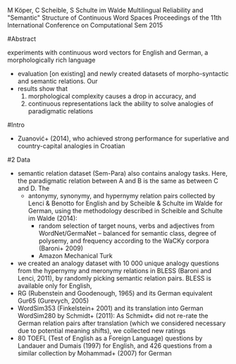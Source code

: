 M Köper, C Scheible, S Schulte im Walde
Multilingual Reliability and "Semantic" Structure of Continuous Word Spaces
Proceedings of the 11th International Conference on Computational Sem 2015

#Abstract

experiments with continuous word vectors for English and German, a
morphologically rich language
* evaluation [on existing] and newly created datasets of
  morpho-syntactic and semantic relations.  Our
* results show that
  1. morphological complexity causes a drop in accuracy, and
  1. continuous representations lack the ability to solve analogies of
     paradigmatic relations

#Intro

* Zuanović+ (2014), who achieved strong performance for superlative and
country-capital analogies in Croatian

#2 Data

* semantic relation dataset (Sem-Para) also contains analogy tasks. Here, the
  paradigmatic relation between A and B is the same as between C and D. The
  * antonymy, synonymy, and hypernymy relation pairs
    collected by
      Lenci & Benotto for English and by
      Scheible & Schulte im Walde for German, using the
    methodology described in Scheible and Schulte im Walde (2014):
      * random selection of target nouns, verbs and adjectives from
        WordNet/GermaNet – balanced for semantic class, degree of polysemy, and
        frequency according to the WaCKy corpora (Baroni+ 2009)
      * Amazon Mechanical Turk
* we created an analogy dataset with 10 000 unique analogy questions from the
  hypernymy and meronymy relations in BLESS (Baroni and Lenci, 2011), by
  randomly picking semantic relation pairs. BLESS is available only for
  English,
* RG (Rubenstein and Goodenough, 1965) and its German equivalent Gur65
  (Gurevych, 2005)
* WordSim353 (Finkelstein+ 2001) and its translation into German
  WordSim280 by Schmidt+ (2011): As Schmidt+ did not re-rate the
  German relation pairs after translation (which we considered necessary due
  to potential meaning shifts), we collected new ratings
* 80 TOEFL (Test of English as a Foreign Language) questions by Landauer and
  Dumais (1997) for English, and 426 questions from a similar collection by
  Mohammad+ (2007) for German
